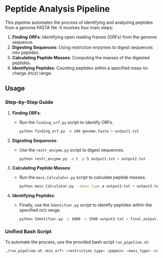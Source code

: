 # Peptide Analysis Pipeline

This pipeline automates the process of identifying and analyzing peptides from a genome FASTA file. It involves four main steps:

1. **Finding ORFs**: Identifying open reading frames (ORFs) from the genome sequence.
2. **Digesting Sequences**: Using restriction enzymes to digest sequences into peptides.
3. **Calculating Peptide Masses**: Computing the masses of the digested peptides.
4. **Identifying Peptides**: Counting peptides within a specified mass-to-charge (m/z) range.

## Usage

### Step-by-Step Guide

1. **Finding ORFs**:
   - Run the `finding_orf.py` script to identify ORFs.
     ```bash
     python finding_orf.py -m 100 genome.fasta > output1.txt
     ```

2. **Digesting Sequences**:
   - Use the `restr_enzyme.py` script to digest sequences.
     ```bash
     python restr_enzyme.py -e t -p 5 output1.txt > output2.txt
     ```

3. **Calculating Peptide Masses**:
   - Run the `mass_Calculator.py` script to calculate peptide masses.
     ```bash
     python mass_Calculator.py --mass_type a output2.txt > output3.txt
     ```

4. **Identifying Peptides**:
   - Finally, use the `Identifier.py` script to identify peptides within the specified m/z range.
     ```bash
     python Identifier.py -s 1000 -e 1500 output3.txt > final_output.txt
     ```

### Unified Bash Script

To automate the process, use the provided bash script `run_pipeline.sh`:
```bash
./run_pipeline.sh <min_orf> <restriction_type> <pepmin> <mass_type> <start> <end>
